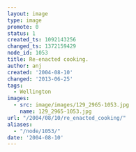 ```yaml
---
layout: image
type: image
promote: 0
status: 1
created_ts: 1092143256
changed_ts: 1372159429
node_id: 1053
title: Re-enacted cooking.
author: anj
created: '2004-08-10'
changed: '2013-06-25'
tags:
  - Wellington
images:
  - src: image/images/129_2965-1053.jpg
    name: 129_2965-1053.jpg
url: "/2004/08/10/re_enacted_cooking/"
aliases:
  - "/node/1053/"
date: '2004-08-10'
---
```


